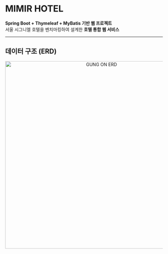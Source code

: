 # MIMIR HOTEL

**Spring Boot + Thymeleaf + MyBatis 기반 웹 프로젝트**  
서울 시그니엘 호텔을 벤치마킹하여 설계한 **호텔 통합 웹 서비스**

---

## 데이터 구조 (ERD)

<p align="center">
  <img src="images/gungon_erd.png" alt="GUNG ON ERD" width="600">
</p>
